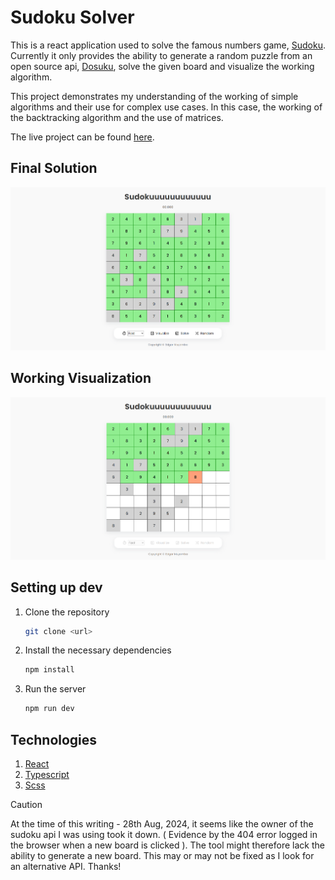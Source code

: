 # Sudoku Solver

This is a react application used to solve the famous numbers game, [Sudoku](https://sudoku.com). Currently it only provides the ability to generate a random puzzle from an open source api, [Dosuku](https://sudoku-api.vercel.app/), solve the given board and visualize the working algorithm.

This project demonstrates my understanding of the working of simple algorithms and their use for complex use cases. In this case, the working of the backtracking algorithm and the use of matrices.

The live project can be found [here](https://sudoku-solver-eight-pi.vercel.app/).

## Final Solution
![Final Solution](./screenshots/complete.png)

## Working Visualization
![Visualization](./screenshots/solving.png)

## Setting up dev
1. Clone the repository
   ```bash
   git clone <url>
   ```
2. Install the necessary dependencies
   ```bash
   npm install
   ```
3. Run the server
   ```bash
   npm run dev
   ```

## Technologies
1. [React](https://react.dev/)
2. [Typescript](https://www.typescriptlang.org/)
3. [Scss](https://sass-lang.com/)

> [!CAUTION]
> At the time of this writing - 28th Aug, 2024, it seems like the owner of the sudoku api I was using took it down. ( Evidence by the 404 error logged in the browser when a new board is clicked ). The tool might therefore lack the ability to generate a new board. This may or may not be fixed as I look for an alternative API. Thanks!
